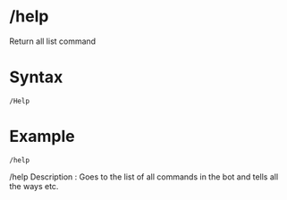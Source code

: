 # /help

Return all list command

# Syntax
```
/Help
```

# Example
```
/help
```

/help
Description : Goes to the list of all commands in the bot and tells all the ways etc.
